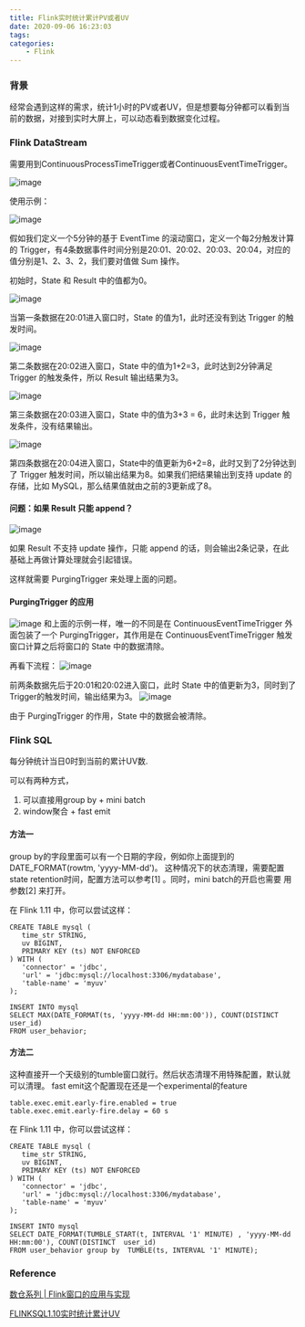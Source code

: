 ```yaml
---
title: Flink实时统计累计PV或者UV
date: 2020-09-06 16:23:03
tags:
categories:
	- Flink
---
```



### 背景
经常会遇到这样的需求，统计1小时的PV或者UV，但是想要每分钟都可以看到当前的数据，对接到实时大屏上，可以动态看到数据变化过程。


### Flink DataStream

需要用到ContinuousProcessTimeTrigger或者ContinuousEventTimeTrigger。


![image](https://note.youdao.com/yws/api/personal/file/A28B1475267545F18C441E11F4EF4B6A?method=download&shareKey=8465642b1068d54b7ede98c423354343)

使用示例：

![image](https://note.youdao.com/yws/api/personal/file/CD86D9C320DD4A95AFE80929713FE1DA?method=download&shareKey=238c4bd9753d812e012b67b58da382ac)


假如我们定义一个5分钟的基于 EventTime 的滚动窗口，定义一个每2分触发计算的 Trigger，有4条数据事件时间分别是20:01、20:02、20:03、20:04，对应的值分别是1、2、3、2，我们要对值做 Sum 操作。

初始时，State 和 Result 中的值都为0。

![image](https://note.youdao.com/yws/api/personal/file/BD2418989D0249C4B937DAA035E9E602?method=download&shareKey=91ff3a6a761529161d044211d146a47d)

当第一条数据在20:01进入窗口时，State 的值为1，此时还没有到达 Trigger 的触发时间。



![image](https://note.youdao.com/yws/api/personal/file/21475CAFD97B434CBEB375378FD8A01E?method=download&shareKey=231972a2cf924dcbc8e58291264f6543)

第二条数据在20:02进入窗口，State 中的值为1+2=3，此时达到2分钟满足 Trigger 的触发条件，所以 Result 输出结果为3。

![image](https://note.youdao.com/yws/api/personal/file/314C55B4476B441999E6C7F29A3D7D46?method=download&shareKey=3b6f12b19778a38d2a2e5feba4e5a4b5)


第三条数据在20:03进入窗口，State 中的值为3+3 = 6，此时未达到 Trigger 触发条件，没有结果输出。

![image](https://note.youdao.com/yws/api/personal/file/BD67B242B1B0448DB18102AF5F21F0B1?method=download&shareKey=a1464b05e32df59d24edb0b966a63276)

第四条数据在20:04进入窗口，State中的值更新为6+2=8，此时又到了2分钟达到了 Trigger 触发时间，所以输出结果为8。如果我们把结果输出到支持 update 的存储，比如 MySQL，那么结果值就由之前的3更新成了8。

#### 问题：如果 Result 只能 append？

![image](https://note.youdao.com/yws/api/personal/file/A49F0BF06FA74F3795740A38A1885BBF?method=download&shareKey=6a4c39f1581f186ed043a64075728194)

如果 Result 不支持 update 操作，只能 append 的话，则会输出2条记录，在此基础上再做计算处理就会引起错误。

这样就需要 PurgingTrigger 来处理上面的问题。

#### PurgingTrigger 的应用


![image](https://note.youdao.com/yws/api/personal/file/A2170B8E30DC43A69E76BADA12A3AE7C?method=download&shareKey=c721727a31db28a24029a0350c00ff3e)
和上面的示例一样，唯一的不同是在 ContinuousEventTimeTrigger 外面包装了一个 PurgingTrigger，其作用是在 ContinuousEventTimeTrigger 触发窗口计算之后将窗口的 State 中的数据清除。


再看下流程：
![image](https://note.youdao.com/yws/api/personal/file/813F8EA86A49411BA84D735693ED0C10?method=download&shareKey=5b764c265f7381ef13652003b83a0502)

前两条数据先后于20:01和20:02进入窗口，此时 State 中的值更新为3，同时到了Trigger的触发时间，输出结果为3。
![image](https://note.youdao.com/yws/api/personal/file/FB9455EF298B41AE8FAB5679E82E08E6?method=download&shareKey=879b12065b6867d6ce6fd8fe51732ba1)

由于 PurgingTrigger 的作用，State 中的数据会被清除。



### Flink SQL

每分钟统计当日0时到当前的累计UV数.


可以有两种方式，
1. 可以直接用group by + mini batch
2. window聚合 + fast emit

#### 方法一

group by的字段里面可以有一个日期的字段，例如你上面提到的DATE_FORMAT(rowtm, 'yyyy-MM-dd')。
这种情况下的状态清理，需要配置state retention时间，配置方法可以参考[1] 。同时，mini batch的开启也需要
用参数[2] 来打开。



在 Flink 1.11 中，你可以尝试这样：
```
CREATE TABLE mysql (
   time_str STRING,
   uv BIGINT,
   PRIMARY KEY (ts) NOT ENFORCED
) WITH (
   'connector' = 'jdbc',
   'url' = 'jdbc:mysql://localhost:3306/mydatabase',
   'table-name' = 'myuv'
);

INSERT INTO mysql
SELECT MAX(DATE_FORMAT(ts, 'yyyy-MM-dd HH:mm:00')), COUNT(DISTINCT  user_id)
FROM user_behavior;

```

#### 方法二

这种直接开一个天级别的tumble窗口就行。然后状态清理不用特殊配置，默认就可以清理。
fast emit这个配置现在还是一个experimental的feature

```
table.exec.emit.early-fire.enabled = true
table.exec.emit.early-fire.delay = 60 s
```


在 Flink 1.11 中，你可以尝试这样：
```
CREATE TABLE mysql (
   time_str STRING,
   uv BIGINT,
   PRIMARY KEY (ts) NOT ENFORCED
) WITH (
   'connector' = 'jdbc',
   'url' = 'jdbc:mysql://localhost:3306/mydatabase',
   'table-name' = 'myuv'
);

INSERT INTO mysql
SELECT DATE_FORMAT(TUMBLE_START(t, INTERVAL '1' MINUTE) , 'yyyy-MM-dd HH:mm:00'), COUNT(DISTINCT  user_id)
FROM user_behavior group by  TUMBLE(ts, INTERVAL '1' MINUTE);

```


### Reference

[数仓系列 | Flink窗口的应用与实现](https://mp.weixin.qq.com/s/xZTGeFaaVW4VDDVgp3jwqg)


[FLINKSQL1.10实时统计累计UV](http://apache-flink.147419.n8.nabble.com/FLINKSQL1-10-UV-td4003.html)